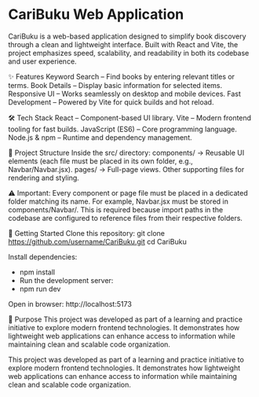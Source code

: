 # CariBuku Web Application
CariBuku is a web-based application designed to simplify book discovery through a clean and lightweight interface. Built with React and Vite, the project emphasizes speed, scalability, and readability in both its codebase and user experience.

✨ Features
Keyword Search – Find books by entering relevant titles or terms.
Book Details – Display basic information for selected items.
Responsive UI – Works seamlessly on desktop and mobile devices.
Fast Development – Powered by Vite for quick builds and hot reload.

🛠️ Tech Stack
React – Component-based UI library.
Vite – Modern frontend tooling for fast builds.
JavaScript (ES6) – Core programming language.
Node.js & npm – Runtime and dependency management.

📂 Project Structure
Inside the src/ directory:
components/ → Reusable UI elements (each file must be placed in its own folder, e.g., Navbar/Navbar.jsx).
pages/ → Full-page views.
Other supporting files for rendering and styling.

⚠️ Important: Every component or page file must be placed in a dedicated folder matching its name. For example, Navbar.jsx must be stored in components/Navbar/. This is required because import paths in the codebase are configured to reference files from their respective folders.

🚀 Getting Started
Clone this repository:
git clone https://github.com/username/CariBuku.git
cd CariBuku


Install dependencies:
- npm install
- Run the development server:
- npm run dev

Open in browser: http://localhost:5173

🎯 Purpose
This project was developed as part of a learning and practice initiative to explore modern frontend technologies. It demonstrates how lightweight web applications can enhance access to information while maintaining clean and scalable code organization.

This project was developed as part of a learning and practice initiative to explore modern frontend technologies. It demonstrates how lightweight web applications can enhance access to information while maintaining clean and scalable code organization.
